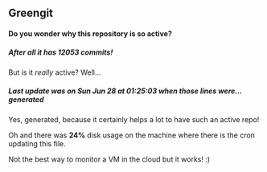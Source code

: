 ## Greengit

#### Do you wonder why this repository is so active?

##### After all it has 12053 commits!

But is it *really* active? Well...

##### Last update was on Sun Jun 28 at 01:25:03 when those lines were... generated

Yes, generated, because it certainly helps a lot to have such an active repo!

Oh and there was **24%** disk usage on the machine
where there is the cron updating this file.

Not the best way to monitor a VM in the cloud but it works! :)
